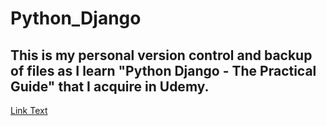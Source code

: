 # Python_Django

## This is my personal version control and backup of files as I learn "Python Django - The Practical Guide" that I acquire in Udemy.
[Link Text](https://www.udemy.com/course/python-django-the-practical-guide/)